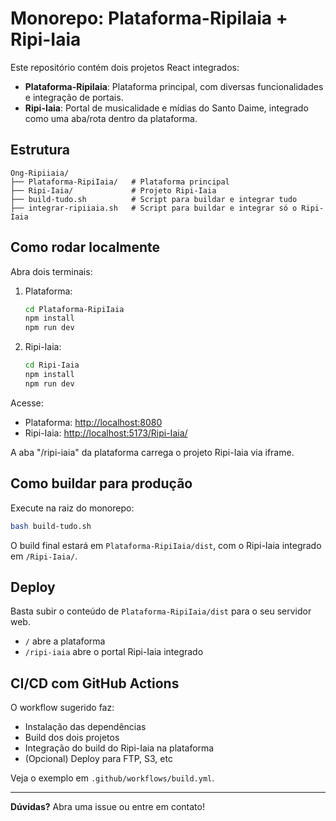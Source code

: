 # Monorepo: Plataforma-RipiIaia + Ripi-Iaia

Este repositório contém dois projetos React integrados:

- **Plataforma-RipiIaia**: Plataforma principal, com diversas funcionalidades e integração de portais.
- **Ripi-Iaia**: Portal de musicalidade e mídias do Santo Daime, integrado como uma aba/rota dentro da plataforma.

## Estrutura

```
Ong-Ripiiaia/
├── Plataforma-RipiIaia/   # Plataforma principal
├── Ripi-Iaia/             # Projeto Ripi-Iaia
├── build-tudo.sh          # Script para buildar e integrar tudo
├── integrar-ripiiaia.sh   # Script para buildar e integrar só o Ripi-Iaia
```

## Como rodar localmente

Abra dois terminais:

1. Plataforma:
   ```bash
   cd Plataforma-RipiIaia
   npm install
   npm run dev
   ```
2. Ripi-Iaia:
   ```bash
   cd Ripi-Iaia
   npm install
   npm run dev
   ```

Acesse:

- Plataforma: [http://localhost:8080](http://localhost:8080)
- Ripi-Iaia: [http://localhost:5173/Ripi-Iaia/](http://localhost:5173/Ripi-Iaia/)

A aba "/ripi-iaia" da plataforma carrega o projeto Ripi-Iaia via iframe.

## Como buildar para produção

Execute na raiz do monorepo:

```bash
bash build-tudo.sh
```

O build final estará em `Plataforma-RipiIaia/dist`, com o Ripi-Iaia integrado em `/Ripi-Iaia/`.

## Deploy

Basta subir o conteúdo de `Plataforma-RipiIaia/dist` para o seu servidor web.

- `/` abre a plataforma
- `/ripi-iaia` abre o portal Ripi-Iaia integrado

## CI/CD com GitHub Actions

O workflow sugerido faz:

- Instalação das dependências
- Build dos dois projetos
- Integração do build do Ripi-Iaia na plataforma
- (Opcional) Deploy para FTP, S3, etc

Veja o exemplo em `.github/workflows/build.yml`.

---

**Dúvidas?**
Abra uma issue ou entre em contato!

######
